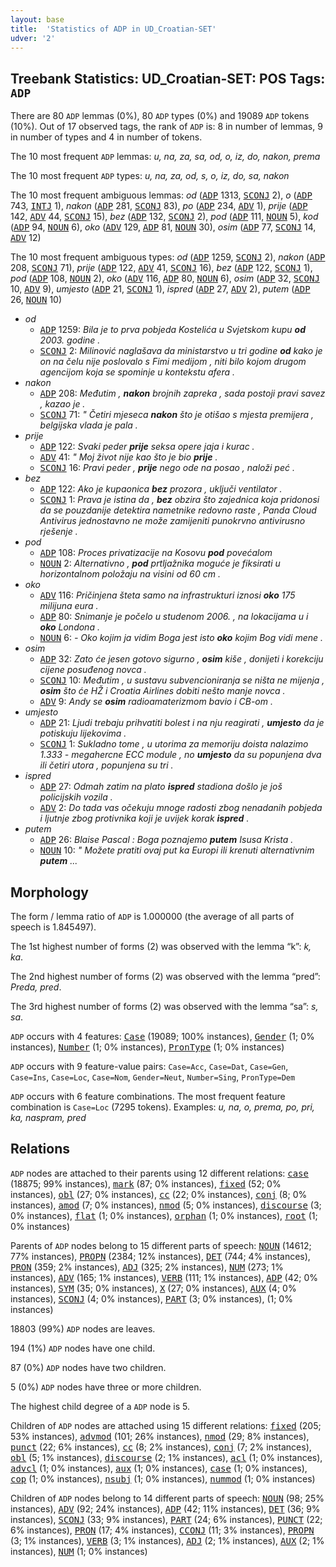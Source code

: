 ```yaml
---
layout: base
title:  'Statistics of ADP in UD_Croatian-SET'
udver: '2'
---
```


## Treebank Statistics: UD_Croatian-SET: POS Tags: `ADP`

There are 80 `ADP` lemmas (0%), 80 `ADP` types (0%) and 19089 `ADP` tokens (10%).
Out of 17 observed tags, the rank of `ADP` is: 8 in number of lemmas, 9 in number of types and 4 in number of tokens.

The 10 most frequent `ADP` lemmas: <em>u, na, za, sa, od, o, iz, do, nakon, prema</em>

The 10 most frequent `ADP` types:  <em>u, na, za, od, s, o, iz, do, sa, nakon</em>

The 10 most frequent ambiguous lemmas: <em>od</em> (<tt><a href="hr_set-pos-ADP.html">ADP</a></tt> 1313, <tt><a href="hr_set-pos-SCONJ.html">SCONJ</a></tt> 2), <em>o</em> (<tt><a href="hr_set-pos-ADP.html">ADP</a></tt> 743, <tt><a href="hr_set-pos-INTJ.html">INTJ</a></tt> 1), <em>nakon</em> (<tt><a href="hr_set-pos-ADP.html">ADP</a></tt> 281, <tt><a href="hr_set-pos-SCONJ.html">SCONJ</a></tt> 83), <em>po</em> (<tt><a href="hr_set-pos-ADP.html">ADP</a></tt> 234, <tt><a href="hr_set-pos-ADV.html">ADV</a></tt> 1), <em>prije</em> (<tt><a href="hr_set-pos-ADP.html">ADP</a></tt> 142, <tt><a href="hr_set-pos-ADV.html">ADV</a></tt> 44, <tt><a href="hr_set-pos-SCONJ.html">SCONJ</a></tt> 15), <em>bez</em> (<tt><a href="hr_set-pos-ADP.html">ADP</a></tt> 132, <tt><a href="hr_set-pos-SCONJ.html">SCONJ</a></tt> 2), <em>pod</em> (<tt><a href="hr_set-pos-ADP.html">ADP</a></tt> 111, <tt><a href="hr_set-pos-NOUN.html">NOUN</a></tt> 5), <em>kod</em> (<tt><a href="hr_set-pos-ADP.html">ADP</a></tt> 94, <tt><a href="hr_set-pos-NOUN.html">NOUN</a></tt> 6), <em>oko</em> (<tt><a href="hr_set-pos-ADV.html">ADV</a></tt> 129, <tt><a href="hr_set-pos-ADP.html">ADP</a></tt> 81, <tt><a href="hr_set-pos-NOUN.html">NOUN</a></tt> 30), <em>osim</em> (<tt><a href="hr_set-pos-ADP.html">ADP</a></tt> 77, <tt><a href="hr_set-pos-SCONJ.html">SCONJ</a></tt> 14, <tt><a href="hr_set-pos-ADV.html">ADV</a></tt> 12)

The 10 most frequent ambiguous types:  <em>od</em> (<tt><a href="hr_set-pos-ADP.html">ADP</a></tt> 1259, <tt><a href="hr_set-pos-SCONJ.html">SCONJ</a></tt> 2), <em>nakon</em> (<tt><a href="hr_set-pos-ADP.html">ADP</a></tt> 208, <tt><a href="hr_set-pos-SCONJ.html">SCONJ</a></tt> 71), <em>prije</em> (<tt><a href="hr_set-pos-ADP.html">ADP</a></tt> 122, <tt><a href="hr_set-pos-ADV.html">ADV</a></tt> 41, <tt><a href="hr_set-pos-SCONJ.html">SCONJ</a></tt> 16), <em>bez</em> (<tt><a href="hr_set-pos-ADP.html">ADP</a></tt> 122, <tt><a href="hr_set-pos-SCONJ.html">SCONJ</a></tt> 1), <em>pod</em> (<tt><a href="hr_set-pos-ADP.html">ADP</a></tt> 108, <tt><a href="hr_set-pos-NOUN.html">NOUN</a></tt> 2), <em>oko</em> (<tt><a href="hr_set-pos-ADV.html">ADV</a></tt> 116, <tt><a href="hr_set-pos-ADP.html">ADP</a></tt> 80, <tt><a href="hr_set-pos-NOUN.html">NOUN</a></tt> 6), <em>osim</em> (<tt><a href="hr_set-pos-ADP.html">ADP</a></tt> 32, <tt><a href="hr_set-pos-SCONJ.html">SCONJ</a></tt> 10, <tt><a href="hr_set-pos-ADV.html">ADV</a></tt> 9), <em>umjesto</em> (<tt><a href="hr_set-pos-ADP.html">ADP</a></tt> 21, <tt><a href="hr_set-pos-SCONJ.html">SCONJ</a></tt> 1), <em>ispred</em> (<tt><a href="hr_set-pos-ADP.html">ADP</a></tt> 27, <tt><a href="hr_set-pos-ADV.html">ADV</a></tt> 2), <em>putem</em> (<tt><a href="hr_set-pos-ADP.html">ADP</a></tt> 26, <tt><a href="hr_set-pos-NOUN.html">NOUN</a></tt> 10)


* <em>od</em>
  * <tt><a href="hr_set-pos-ADP.html">ADP</a></tt> 1259: <em>Bila je to prva pobjeda Kostelića u Svjetskom kupu <b>od</b> 2003. godine .</em>
  * <tt><a href="hr_set-pos-SCONJ.html">SCONJ</a></tt> 2: <em>Milinović naglašava da ministarstvo u tri godine <b>od</b> kako je on na čelu nije poslovalo s Fimi medijom , niti bilo kojom drugom agencijom koja se spominje u kontekstu afera .</em>
* <em>nakon</em>
  * <tt><a href="hr_set-pos-ADP.html">ADP</a></tt> 208: <em>Međutim , <b>nakon</b> brojnih zapreka , sada postoji pravi savez , kazao je .</em>
  * <tt><a href="hr_set-pos-SCONJ.html">SCONJ</a></tt> 71: <em>" Četiri mjeseca <b>nakon</b> što je otišao s mjesta premijera , belgijska vlada je pala .</em>
* <em>prije</em>
  * <tt><a href="hr_set-pos-ADP.html">ADP</a></tt> 122: <em>Svaki peder <b>prije</b> seksa opere jaja i kurac .</em>
  * <tt><a href="hr_set-pos-ADV.html">ADV</a></tt> 41: <em>" Moj život nije kao što je bio <b>prije</b> .</em>
  * <tt><a href="hr_set-pos-SCONJ.html">SCONJ</a></tt> 16: <em>Pravi peder , <b>prije</b> nego ode na posao , naloži peć .</em>
* <em>bez</em>
  * <tt><a href="hr_set-pos-ADP.html">ADP</a></tt> 122: <em>Ako je kupaonica <b>bez</b> prozora , uključi ventilator .</em>
  * <tt><a href="hr_set-pos-SCONJ.html">SCONJ</a></tt> 1: <em>Prava je istina da , <b>bez</b> obzira što zajednica koja pridonosi da se pouzdanije detektira nametnike redovno raste , Panda Cloud Antivirus jednostavno ne može zamijeniti punokrvno antivirusno rješenje .</em>
* <em>pod</em>
  * <tt><a href="hr_set-pos-ADP.html">ADP</a></tt> 108: <em>Proces privatizacije na Kosovu <b>pod</b> povećalom</em>
  * <tt><a href="hr_set-pos-NOUN.html">NOUN</a></tt> 2: <em>Alternativno , <b>pod</b> prtljažnika moguće je fiksirati u horizontalnom položaju na visini od 60 cm .</em>
* <em>oko</em>
  * <tt><a href="hr_set-pos-ADV.html">ADV</a></tt> 116: <em>Pričinjena šteta samo na infrastrukturi iznosi <b>oko</b> 175 milijuna eura .</em>
  * <tt><a href="hr_set-pos-ADP.html">ADP</a></tt> 80: <em>Snimanje je počelo u studenom 2006. , na lokacijama u i <b>oko</b> Londona .</em>
  * <tt><a href="hr_set-pos-NOUN.html">NOUN</a></tt> 6: <em>- Oko kojim ja vidim Boga jest isto <b>oko</b> kojim Bog vidi mene .</em>
* <em>osim</em>
  * <tt><a href="hr_set-pos-ADP.html">ADP</a></tt> 32: <em>Zato će jesen gotovo sigurno , <b>osim</b> kiše , donijeti i korekciju cijene posuđenog novca .</em>
  * <tt><a href="hr_set-pos-SCONJ.html">SCONJ</a></tt> 10: <em>Međutim , u sustavu subvencioniranja se ništa ne mijenja , <b>osim</b> što će HŽ i Croatia Airlines dobiti nešto manje novca .</em>
  * <tt><a href="hr_set-pos-ADV.html">ADV</a></tt> 9: <em>Andy se <b>osim</b> radioamaterizmom bavio i CB-om .</em>
* <em>umjesto</em>
  * <tt><a href="hr_set-pos-ADP.html">ADP</a></tt> 21: <em>Ljudi trebaju prihvatiti bolest i na nju reagirati , <b>umjesto</b> da je potiskuju lijekovima .</em>
  * <tt><a href="hr_set-pos-SCONJ.html">SCONJ</a></tt> 1: <em>Sukladno tome , u utorima za memoriju doista nalazimo 1.333 - megahercne ECC module , no <b>umjesto</b> da su popunjena dva ili četiri utora , popunjena su tri .</em>
* <em>ispred</em>
  * <tt><a href="hr_set-pos-ADP.html">ADP</a></tt> 27: <em>Odmah zatim na plato <b>ispred</b> stadiona došlo je još policijskih vozila .</em>
  * <tt><a href="hr_set-pos-ADV.html">ADV</a></tt> 2: <em>Do tada vas očekuju mnoge radosti zbog nenadanih pobjeda i ljutnje zbog protivnika koji je uvijek korak <b>ispred</b> .</em>
* <em>putem</em>
  * <tt><a href="hr_set-pos-ADP.html">ADP</a></tt> 26: <em>Blaise Pascal : Boga poznajemo <b>putem</b> Isusa Krista .</em>
  * <tt><a href="hr_set-pos-NOUN.html">NOUN</a></tt> 10: <em>" Možete pratiti ovaj put ka Europi ili krenuti alternativnim <b>putem</b> ...</em>

## Morphology

The form / lemma ratio of `ADP` is 1.000000 (the average of all parts of speech is 1.845497).

The 1st highest number of forms (2) was observed with the lemma “k”: <em>k, ka</em>.

The 2nd highest number of forms (2) was observed with the lemma “pred”: <em>Preda, pred</em>.

The 3rd highest number of forms (2) was observed with the lemma “sa”: <em>s, sa</em>.

`ADP` occurs with 4 features: <tt><a href="hr_set-feat-Case.html">Case</a></tt> (19089; 100% instances), <tt><a href="hr_set-feat-Gender.html">Gender</a></tt> (1; 0% instances), <tt><a href="hr_set-feat-Number.html">Number</a></tt> (1; 0% instances), <tt><a href="hr_set-feat-PronType.html">PronType</a></tt> (1; 0% instances)

`ADP` occurs with 9 feature-value pairs: `Case=Acc`, `Case=Dat`, `Case=Gen`, `Case=Ins`, `Case=Loc`, `Case=Nom`, `Gender=Neut`, `Number=Sing`, `PronType=Dem`

`ADP` occurs with 6 feature combinations.
The most frequent feature combination is `Case=Loc` (7295 tokens).
Examples: <em>u, na, o, prema, po, pri, ka, naspram, pred</em>


## Relations

`ADP` nodes are attached to their parents using 12 different relations: <tt><a href="hr_set-dep-case.html">case</a></tt> (18875; 99% instances), <tt><a href="hr_set-dep-mark.html">mark</a></tt> (87; 0% instances), <tt><a href="hr_set-dep-fixed.html">fixed</a></tt> (52; 0% instances), <tt><a href="hr_set-dep-obl.html">obl</a></tt> (27; 0% instances), <tt><a href="hr_set-dep-cc.html">cc</a></tt> (22; 0% instances), <tt><a href="hr_set-dep-conj.html">conj</a></tt> (8; 0% instances), <tt><a href="hr_set-dep-amod.html">amod</a></tt> (7; 0% instances), <tt><a href="hr_set-dep-nmod.html">nmod</a></tt> (5; 0% instances), <tt><a href="hr_set-dep-discourse.html">discourse</a></tt> (3; 0% instances), <tt><a href="hr_set-dep-flat.html">flat</a></tt> (1; 0% instances), <tt><a href="hr_set-dep-orphan.html">orphan</a></tt> (1; 0% instances), <tt><a href="hr_set-dep-root.html">root</a></tt> (1; 0% instances)

Parents of `ADP` nodes belong to 15 different parts of speech: <tt><a href="hr_set-pos-NOUN.html">NOUN</a></tt> (14612; 77% instances), <tt><a href="hr_set-pos-PROPN.html">PROPN</a></tt> (2384; 12% instances), <tt><a href="hr_set-pos-DET.html">DET</a></tt> (744; 4% instances), <tt><a href="hr_set-pos-PRON.html">PRON</a></tt> (359; 2% instances), <tt><a href="hr_set-pos-ADJ.html">ADJ</a></tt> (325; 2% instances), <tt><a href="hr_set-pos-NUM.html">NUM</a></tt> (273; 1% instances), <tt><a href="hr_set-pos-ADV.html">ADV</a></tt> (165; 1% instances), <tt><a href="hr_set-pos-VERB.html">VERB</a></tt> (111; 1% instances), <tt><a href="hr_set-pos-ADP.html">ADP</a></tt> (42; 0% instances), <tt><a href="hr_set-pos-SYM.html">SYM</a></tt> (35; 0% instances), <tt><a href="hr_set-pos-X.html">X</a></tt> (27; 0% instances), <tt><a href="hr_set-pos-AUX.html">AUX</a></tt> (4; 0% instances), <tt><a href="hr_set-pos-SCONJ.html">SCONJ</a></tt> (4; 0% instances), <tt><a href="hr_set-pos-PART.html">PART</a></tt> (3; 0% instances),  (1; 0% instances)

18803 (99%) `ADP` nodes are leaves.

194 (1%) `ADP` nodes have one child.

87 (0%) `ADP` nodes have two children.

5 (0%) `ADP` nodes have three or more children.

The highest child degree of a `ADP` node is 5.

Children of `ADP` nodes are attached using 15 different relations: <tt><a href="hr_set-dep-fixed.html">fixed</a></tt> (205; 53% instances), <tt><a href="hr_set-dep-advmod.html">advmod</a></tt> (101; 26% instances), <tt><a href="hr_set-dep-nmod.html">nmod</a></tt> (29; 8% instances), <tt><a href="hr_set-dep-punct.html">punct</a></tt> (22; 6% instances), <tt><a href="hr_set-dep-cc.html">cc</a></tt> (8; 2% instances), <tt><a href="hr_set-dep-conj.html">conj</a></tt> (7; 2% instances), <tt><a href="hr_set-dep-obl.html">obl</a></tt> (5; 1% instances), <tt><a href="hr_set-dep-discourse.html">discourse</a></tt> (2; 1% instances), <tt><a href="hr_set-dep-acl.html">acl</a></tt> (1; 0% instances), <tt><a href="hr_set-dep-advcl.html">advcl</a></tt> (1; 0% instances), <tt><a href="hr_set-dep-aux.html">aux</a></tt> (1; 0% instances), <tt><a href="hr_set-dep-case.html">case</a></tt> (1; 0% instances), <tt><a href="hr_set-dep-cop.html">cop</a></tt> (1; 0% instances), <tt><a href="hr_set-dep-nsubj.html">nsubj</a></tt> (1; 0% instances), <tt><a href="hr_set-dep-nummod.html">nummod</a></tt> (1; 0% instances)

Children of `ADP` nodes belong to 14 different parts of speech: <tt><a href="hr_set-pos-NOUN.html">NOUN</a></tt> (98; 25% instances), <tt><a href="hr_set-pos-ADV.html">ADV</a></tt> (92; 24% instances), <tt><a href="hr_set-pos-ADP.html">ADP</a></tt> (42; 11% instances), <tt><a href="hr_set-pos-DET.html">DET</a></tt> (36; 9% instances), <tt><a href="hr_set-pos-SCONJ.html">SCONJ</a></tt> (33; 9% instances), <tt><a href="hr_set-pos-PART.html">PART</a></tt> (24; 6% instances), <tt><a href="hr_set-pos-PUNCT.html">PUNCT</a></tt> (22; 6% instances), <tt><a href="hr_set-pos-PRON.html">PRON</a></tt> (17; 4% instances), <tt><a href="hr_set-pos-CCONJ.html">CCONJ</a></tt> (11; 3% instances), <tt><a href="hr_set-pos-PROPN.html">PROPN</a></tt> (3; 1% instances), <tt><a href="hr_set-pos-VERB.html">VERB</a></tt> (3; 1% instances), <tt><a href="hr_set-pos-ADJ.html">ADJ</a></tt> (2; 1% instances), <tt><a href="hr_set-pos-AUX.html">AUX</a></tt> (2; 1% instances), <tt><a href="hr_set-pos-NUM.html">NUM</a></tt> (1; 0% instances)

